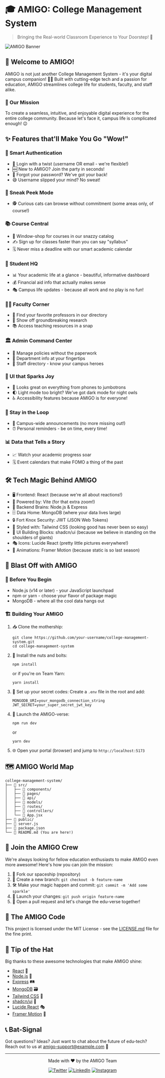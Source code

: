 # 🎓 AMIGO: College Management System

> Bringing the Real-world Classroom Experience to Your Doorstep! 🚀

![AMIGO Banner](/placeholder.svg?height=300&width=600)

## 🌟 Welcome to AMIGO!

AMIGO is not just another College Management System - it's your digital campus companion! 🏫✨ Built with cutting-edge tech and a passion for education, AMIGO streamlines college life for students, faculty, and staff alike.

### 🎯 Our Mission

To create a seamless, intuitive, and enjoyable digital experience for the entire college community. Because let's face it, campus life is complicated enough! 😉

## ✨ Features that'll Make You Go "Wow!"

### 🔐 Smart Authentication
- 🔑 Login with a twist (username OR email - we're flexible!)
- 🆕 New to AMIGO? Join the party in seconds!
- 🤔 Forgot your password? We've got your back!
- 😅 Username slipped your mind? No sweat!

### 👀 Sneak Peek Mode
- 🕵️ Curious cats can browse without commitment (some areas only, of course!)

### 📚 Course Central
- 📖 Window-shop for courses in our snazzy catalog
- ✍️ Sign up for classes faster than you can say "syllabus"
- 🗓️ Never miss a deadline with our smart academic calendar

### 🎒 Student HQ
- 📊 Your academic life at a glance - beautiful, informative dashboard
- 💰 Financial aid info that actually makes sense
- 🎭 Campus life updates - because all work and no play is no fun!

### 👩‍🏫 Faculty Corner
- 👥 Find your favorite professors in our directory
- 🔬 Show off groundbreaking research
- 📚 Access teaching resources in a snap

### 🏛️ Admin Command Center
- 📜 Manage policies without the paperwork
- 🏢 Department info at your fingertips
- 👥 Staff directory - know your campus heroes

### 🎨 UI that Sparks Joy
- 📱 Looks great on everything from phones to jumbotrons
- 🌓 Light mode too bright? We've got dark mode for night owls
- ♿ Accessibility features because AMIGO is for everyone!

### 🔔 Stay in the Loop
- 📢 Campus-wide announcements (no more missing out!)
- ⏰ Personal reminders - be on time, every time!

### 📊 Data that Tells a Story
- 📈 Watch your academic progress soar
- 🗓️ Event calendars that make FOMO a thing of the past

## 🛠️ Tech Magic Behind AMIGO

- 🖥️ Frontend: React (because we're all about reactions!)
- 🚀 Powered by: Vite (for that extra zoom!)
- 🧠 Backend Brains: Node.js & Express
- 🗄️ Data Home: MongoDB (where your data lives large)
- 🔒 Fort Knox Security: JWT (JSON Web Tokens)
- 💅 Styled with: Tailwind CSS (looking good has never been so easy)
- 🧩 UI Building Blocks: shadcn/ui (because we believe in standing on the shoulders of giants)
- 🎭 Icons: Lucide React (pretty little pictures everywhere!)
- 🌈 Animations: Framer Motion (because static is so last season)

## 🚀 Blast Off with AMIGO

### 🧰 Before You Begin
- Node.js (v14 or later) - your JavaScript launchpad
- npm or yarn - choose your flavor of package magic
- MongoDB - where all the cool data hangs out

### 🏗️ Building Your AMIGO

1. 📥 Clone the mothership:
   ```
   git clone https://github.com/your-username/college-management-system.git
   cd college-management-system
   ```

2. 🔧 Install the nuts and bolts:
   ```
   npm install
   ```
   or if you're on Team Yarn:
   ```
   yarn install
   ```

3. 🤫 Set up your secret codes:
   Create a `.env` file in the root and add:
   ```
   MONGODB_URI=your_mongodb_connection_string
   JWT_SECRET=your_super_secret_jwt_key
   ```

4. 🚀 Launch the AMIGO-verse:
   ```
   npm run dev
   ```
   or
   ```
   yarn dev
   ```

5. 🌐 Open your portal (browser) and jump to `http://localhost:5173`

## 🗺️ AMIGO World Map

```
college-management-system/
├── 📁 src/
│   ├── 📁 components/
│   ├── 📁 pages/
│   ├── 📁 api/
│   ├── 📁 models/
│   ├── 📁 routes/
│   ├── 📁 controllers/
│   └── 📄 App.jsx
├── 📁 public/
├── 📄 server.js
├── 📄 package.json
└── 📄 README.md (You are here!)
```

## 🤝 Join the AMIGO Crew

We're always looking for fellow education enthusiasts to make AMIGO even more awesome! Here's how you can join the mission:

1. 🍴 Fork our spaceship (repository)
2. 🌿 Create a new branch: `git checkout -b feature-name`
3. 🛠️ Make your magic happen and commit: `git commit -m 'Add some sparkle'`
4. 🚀 Launch your changes: `git push origin feature-name`
5. 🎉 Open a pull request and let's change the edu-verse together!

## 📜 The AMIGO Code

This project is licensed under the MIT License - see the [LICENSE.md](LICENSE.md) file for the fine print.

## 🙏 Tip of the Hat

Big thanks to these awesome technologies that make AMIGO shine:
- [React](https://reactjs.org/) 🧠
- [Node.js](https://nodejs.org/) 🚀
- [Express](https://expressjs.com/) 🛤️
- [MongoDB](https://www.mongodb.com/) 🗃️
- [Tailwind CSS](https://tailwindcss.com/) 🎨
- [shadcn/ui](https://ui.shadcn.com/) 🧩
- [Lucide React](https://lucide.dev/) 🎭
- [Framer Motion](https://www.framer.com/motion/) 🌈

## 📞 Bat-Signal

Got questions? Ideas? Just want to chat about the future of edu-tech?
Reach out to us at [amigo-support@example.com](mailto:amigo-support@example.com) 📧

---

<p align="center">
  Made with ❤️ by the AMIGO Team
</p>

<p align="center">
  <a href="https://twitter.com/AMIGOedu"><img src="/placeholder.svg?height=32&width=32" alt="Twitter" /></a>
  <a href="https://www.linkedin.com/company/amigoedu"><img src="/placeholder.svg?height=32&width=32" alt="LinkedIn" /></a>
  <a href="https://www.instagram.com/amigoedu"><img src="/placeholder.svg?height=32&width=32" alt="Instagram" /></a>
</p>
